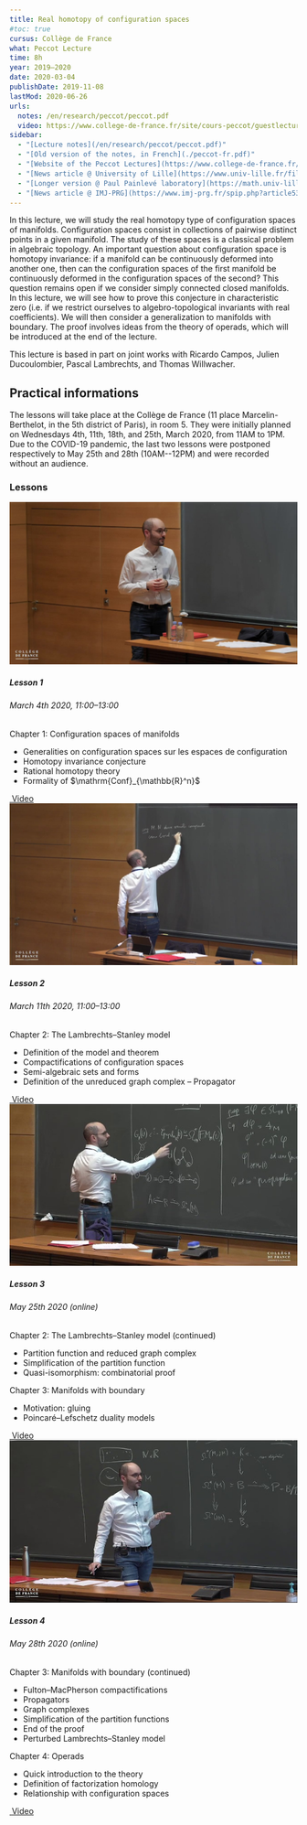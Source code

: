 ```yaml
---
title: Real homotopy of configuration spaces
#toc: true
cursus: Collège de France
what: Peccot Lecture
time: 8h
year: 2019–2020
date: 2020-03-04
publishDate: 2019-11-08
lastMod: 2020-06-26
urls:
  notes: /en/research/peccot/peccot.pdf
  video: https://www.college-de-france.fr/site/cours-peccot/guestlecturer-2019-2020__1.htm
sidebar:
  - "[Lecture notes](/en/research/peccot/peccot.pdf)"
  - "[Old version of the notes, in French](./peccot-fr.pdf)"
  - "[Website of the Peccot Lectures](https://www.college-de-france.fr/site/cours-peccot/guestlecturer-2019-2020__1.htm)"
  - "[News article @ University of Lille](https://www.univ-lille.fr/fileadmin/user_upload/illustrations/contenus/recherche/2017/ActULille_Recherche/News_52_Cours_Peccot_de_Najib_Idrissi_-_article.pdf)"
  - "[Longer version @ Paul Painlevé laboratory](https://math.univ-lille1.fr/d7/node/10461)"
  - "[News article @ IMJ-PRG](https://www.imj-prg.fr/spip.php?article538)"
---
```


In this lecture, we will study the real homotopy type of configuration spaces of manifolds.
Configuration spaces consist in collections of pairwise distinct points in a given manifold.
The study of these spaces is a classical problem in algebraic topology.
An important question about configuration space is homotopy invariance: if a manifold can be continuously deformed into another one, then can the configuration spaces of the first manifold be continuously deformed in the configuration spaces of the second?
This question remains open if we consider simply connected closed manifolds.
In this lecture, we will see how to prove this conjecture in characteristic zero (i.e. if we restrict ourselves to algebro-topological invariants with real coefficients).
We will then consider a generalization to manifolds with boundary.
The proof involves ideas from the theory of operads, which will be introduced at the end of the lecture.

This lecture is based in part on joint works with Ricardo Campos, Julien Ducoulombier, Pascal Lambrechts, and Thomas Willwacher.

## Practical informations

The lessons will take place at the Collège de France (11 place Marcelin-Berthelot, in the 5th district of Paris), in room 5.
They were initially planned on Wednesdays 4th, 11th, 18th, and 25th, March 2020, from 11AM to 1PM.
Due to the COVID-19 pandemic, the last two lessons were postponed respectively to May 25th and 28th (10AM--12PM) and were recorded without an audience.

### Lessons

<div class="row row-cols-1 row-cols-md-2">
<div class="col mb-3">
<div class="card h-100">
  <a href="https://www.college-de-france.fr/site/cours-peccot/guestlecturer-2020-03-04-11h00.htm"><img src="thumb1.jpg" class="card-img-top" /></a>
  <div class="card-body">
    <h5 class="card-title">Lesson 1</h5>
    <h6 class="card-subtitle text-muted mb-2">March 4th 2020, 11:00–13:00</h6>
    <p class="card-text mb-0">Chapter 1: Configuration spaces of manifolds</p>
    <ul class="mb-2">
    <li>Generalities on configuration spaces sur les espaces de configuration</li>
    <li>Homotopy invariance conjecture</li>
    <li>Rational homotopy theory</li>
    <li>Formality of $\mathrm{Conf}_{\mathbb{R}^n}$</li>
    </ul>
  </div>
  <div class="card-footer">
    <a class="card-link text-decoration-none" href="https://www.college-de-france.fr/site/cours-peccot/guestlecturer-2020-03-04-11h00.htm"><i class="bi bi-play-circle"></i>&nbsp;Video</a>
  </div>
</div>
</div>

<div class="col mb-3">
<div class="card h-100">
  <a href="https://www.college-de-france.fr/site/cours-peccot/guestlecturer-2020-03-11-11h00.htm"><img src="thumb2.jpg" class="card-img-top" /></a>
  <div class="card-body">
    <h5 class="card-title">Lesson 2</h5>
    <h6 class="card-subtitle text-muted mb-2">March 11th 2020, 11:00–13:00</h6>
    <p class="card-text mb-0">Chapter 2: The Lambrechts–Stanley model</p>
    <ul class="mb-2">
    <li>Definition of the model and theorem</li>
    <li>Compactifications of configuration spaces</li>
    <li>Semi-algebraic sets and forms</li>
    <li>Definition of the unreduced graph complex – Propagator</li>
    </ul>
  </div>
  <div class="card-footer">
    <a class="card-link text-decoration-none" href="https://www.college-de-france.fr/site/cours-peccot/guestlecturer-2020-03-11-11h00.htm"><i class="bi bi-play-circle"></i>&nbsp;Video</a>
  </div>
</div>
</div>

<div class="col mb-3">
<div class="card h-100">
  <a href="https://www.college-de-france.fr/site/cours-peccot/guestlecturer-2020-05-25-11h00.htm"><img src="thumb3.jpg" class="card-img-top" /></a>
  <div class="card-body">
    <h5 class="card-title">Lesson 3</h5>
    <h6 class="card-subtitle text-muted mb-2">May 25th 2020 (online)</h6>
    <p class="card-text mb-0">Chapter 2: The Lambrechts–Stanley model (continued)</p>
    <ul class="mb-0">
    <li>Partition function and reduced graph complex</li>
    <li>Simplification of the partition function</li>
    <li>Quasi-isomorphism: combinatorial proof</li>
    </ul>
    <p class="card-text mb-0">Chapter 3: Manifolds with boundary</p>
    <ul class="mb-2">
    <li>Motivation: gluing</li>
    <li>Poincaré–Lefschetz duality models</li>
    </ul>
  </div>
  <div class="card-footer">
    <a class="card-link text-decoration-none" href="https://www.college-de-france.fr/site/cours-peccot/guestlecturer-2020-05-25-11h00.htm"><i class="bi bi-play-circle"></i>&nbsp;Video</a>
  </div>
</div>
</div>

<div class="col mb-3">
<div class="card h-100">
  <a href="https://www.college-de-france.fr/site/cours-peccot/guestlecturer-2020-05-28-11h00.htm"><img src="thumb4.jpg" class="card-img-top" /></a>
  <div class="card-body">
    <h5 class="card-title">Lesson 4</h5>
    <h6 class="card-subtitle text-muted mb-2">May 28th 2020 (online)</h6>
    <p class="card-text mb-0">Chapter 3: Manifolds with boundary (continued)</p>
    <ul class="mb-0">
    <li>Fulton–MacPherson compactifications</li>
    <li>Propagators</li>
    <li>Graph complexes</li>
    <li>Simplification of the partition functions</li>
    <li>End of the proof</li>
    <li>Perturbed Lambrechts–Stanley model</li>
    </ul>
    <p class="card-text mb-0">Chapter 4: Operads</p>
    <ul class="mb-2">
    <li>Quick introduction to the theory</li>
    <li>Definition of factorization homology</li>
    <li>Relationship with configuration spaces</li>
    </ul>
  </div>
  <div class="card-footer">
    <a class="card-link text-decoration-none" href="https://www.college-de-france.fr/site/cours-peccot/guestlecturer-2020-05-28-11h00.htm"><i class="bi bi-play-circle"></i>&nbsp;Video</a>
  </div>
</div>
</div>
</div>
